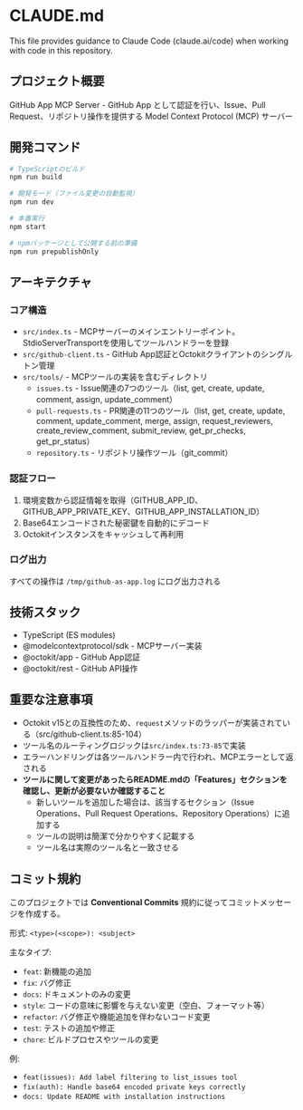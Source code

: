 # CLAUDE.md

This file provides guidance to Claude Code (claude.ai/code) when working with code in this repository.

## プロジェクト概要

GitHub App MCP Server - GitHub App として認証を行い、Issue、Pull Request、リポジトリ操作を提供する Model Context Protocol (MCP) サーバー

## 開発コマンド

```bash
# TypeScriptのビルド
npm run build

# 開発モード（ファイル変更の自動監視）
npm run dev

# 本番実行
npm start

# npmパッケージとして公開する前の準備
npm run prepublishOnly
```

## アーキテクチャ

### コア構造
- `src/index.ts` - MCPサーバーのメインエントリーポイント。StdioServerTransportを使用してツールハンドラーを登録
- `src/github-client.ts` - GitHub App認証とOctokitクライアントのシングルトン管理
- `src/tools/` - MCPツールの実装を含むディレクトリ
  - `issues.ts` - Issue関連の7つのツール（list, get, create, update, comment, assign, update_comment）
  - `pull-requests.ts` - PR関連の11つのツール（list, get, create, update, comment, update_comment, merge, assign, request_reviewers, create_review_comment, submit_review, get_pr_checks, get_pr_status）
  - `repository.ts` - リポジトリ操作ツール（git_commit）

### 認証フロー
1. 環境変数から認証情報を取得（GITHUB_APP_ID、GITHUB_APP_PRIVATE_KEY、GITHUB_APP_INSTALLATION_ID）
2. Base64エンコードされた秘密鍵を自動的にデコード
3. Octokitインスタンスをキャッシュして再利用

### ログ出力
すべての操作は `/tmp/github-as-app.log` にログ出力される

## 技術スタック
- TypeScript (ES modules)
- @modelcontextprotocol/sdk - MCPサーバー実装
- @octokit/app - GitHub App認証
- @octokit/rest - GitHub API操作

## 重要な注意事項
- Octokit v15との互換性のため、`request`メソッドのラッパーが実装されている（src/github-client.ts:85-104）
- ツール名のルーティングロジックは`src/index.ts:73-85`で実装
- エラーハンドリングは各ツールハンドラー内で行われ、MCPエラーとして返される
- **ツールに関して変更があったらREADME.mdの「Features」セクションを確認し、更新が必要ないか確認すること**
  - 新しいツールを追加した場合は、該当するセクション（Issue Operations、Pull Request Operations、Repository Operations）に追加する
  - ツールの説明は簡潔で分かりやすく記載する
  - ツール名は実際のツール名と一致させる

## コミット規約
このプロジェクトでは **Conventional Commits** 規約に従ってコミットメッセージを作成する。

形式: `<type>(<scope>): <subject>`

主なタイプ:
- `feat`: 新機能の追加
- `fix`: バグ修正
- `docs`: ドキュメントのみの変更
- `style`: コードの意味に影響を与えない変更（空白、フォーマット等）
- `refactor`: バグ修正や機能追加を伴わないコード変更
- `test`: テストの追加や修正
- `chore`: ビルドプロセスやツールの変更

例:
- `feat(issues): Add label filtering to list_issues tool`
- `fix(auth): Handle base64 encoded private keys correctly`
- `docs: Update README with installation instructions`
